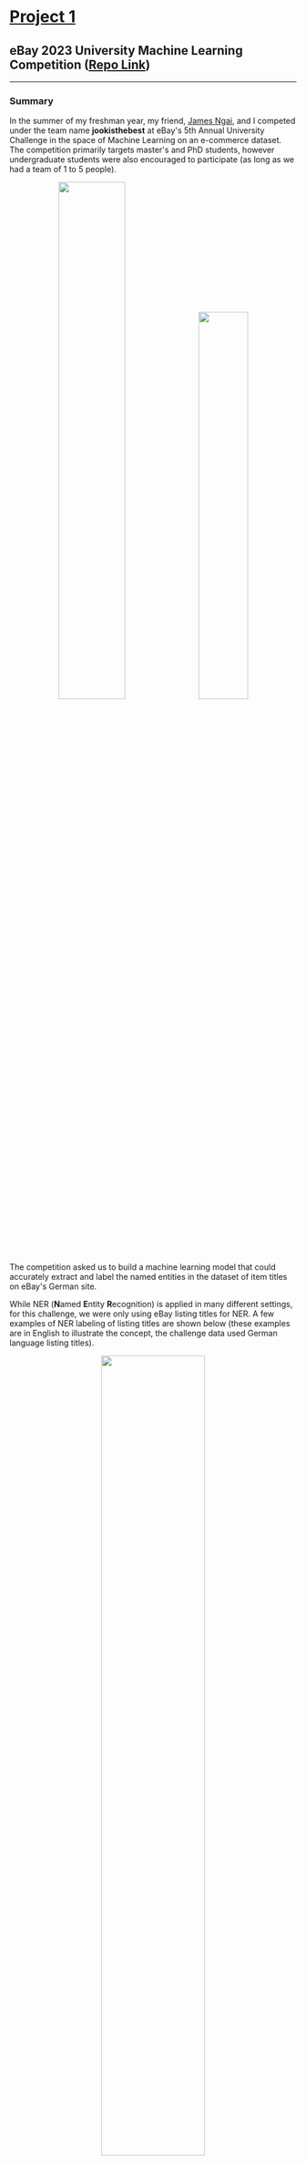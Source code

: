 # <ins>Project 1</ins>

## eBay 2023 University Machine Learning Competition ([Repo Link](https://github.com/LiuElvin/eBay_ML_Challenge/tree/main))

---

### Summary

In the summer of my freshman year, my friend, [James Ngai](https://www.linkedin.com/in/ngai-james), and I competed under the team name **jookisthebest** at eBay's 5th Annual University Challenge in the space of Machine Learning on an e-commerce dataset. The competition primarily targets master's and PhD students, however undergraduate students were also encouraged to participate (as long as we had a team of 1 to 5 people).

<p align="center">
  <img src="./img1/pfp.png" width="48.25%"/>
  <img src="./img1/jook.png" width="41.75%"/>
</p>

The competition asked us to build a machine learning model that could accurately extract and label the named entities in the dataset of item titles on eBay's German site.

While NER (**N**amed **E**ntity **R**ecognition) is applied in many different settings, for this challenge, we were only using eBay listing titles for NER. A few examples of NER labeling of listing titles are shown below (these examples are in English to illustrate the concept, the challenge data used German language listing titles).

<p align="center">
  <img src="./img1/instructions.png" width="60%"/>
</p>

Extracted entities, also called aspects, consist of the aspect name (“Brand name” for the first aspect in the last example above) and the aspect value (“NYX” for the same aspect in the same example above). The objective of this challenge was to extract and label the aspects in the dataset of item titles listed on eBay. Not all titles have all aspects, and figuring out which aspect is present for a given title was a significant part of the challenge.

To evaluate each team, submitted models were run on the test dataset - the team with the highest weighted f1-score (best predictions) on the test dataset came out victorious (the quiz dataset was used for leaderboard scoring). Details about the weighted f1-score and its components are explained in further detail below.

<p align="center">
  <img src="./img1/f1.png" width="90%"/>
</p>

Ultimately, our team, **jookisthebest**, placed **12th place** out of **887 teams** and 1439 participants.

<p align="center">
  <img src="./img1/rankings.png" width="90%"/>
</p>

---

## Links

- The competition overview, specifications, and leaderboard can all be found [here](https://eval.ai/web/challenges/challenge-page/2014/overview)

- More detailed information regarding the participants and winners can be found at the [link](https://innovation.ebayinc.com/tech/features/meet-the-winners-of-the-5th-ebay-university-machine-learning-challenge/)

## Files

Files for my [Project 1 repository](https://github.com/LiuElvin/eBay_ML_Challenge/tree/main).

- [`./models`](https://github.com/LiuElvin/eBay_ML_Challenge/tree/main/models) includes code for the XLM-RoBERTa model.

*Note:* Most of the `Python` coding for this project was conducted on Google Colab. The model provided in the [`./models`](https://github.com/LiuElvin/eBay_ML_Challenge/tree/main/models) folder represents just one of the many machine learning models developed during the competition. Due to the need to redact sensitive information, such as password keys, before uploading the code to GitHub, I have only included example code for the XLM-RoBERTa model. This model serves as a representative example of our later submissions, as the code structure had become fairly streamlined by the end of the competition.

## Background

Named Entities are the semantic strings / words / phrases that refer to people, brands, organizations, locations, styles, materials, patterns, product names, units of measure, clothing sizes, etc.

Named Entity Recognition (NER) is the machine learning process of automatic labeling and extracting important named entities in a text that carry a particular meaning. In e-commerce, NER is used to process listing or product titles and descriptions, queries, and reviews, or wherever extraction of important data from raw text is desired.

At eBay, NER is applied in a variety of applications, in particular for extracting aspects from listings (seller-facing context), and from search queries (buyer-facing context). In both of these contexts NER plays a crucial role to bridge unstructured text data to structured data. This challenge focuses on extraction from listings.

## Dataset

The dataset consists of 10 million randomly selected unlabeled item titles from eBay Germany, all of which are from “Athletic Shoes” categories.

- Among these item titles there are 10,000 labeled item titles

- The set of aspect names that should be extracted from each item title is also provided

- Each item title contains a unique identifier (a record number)

The 10,000 labeled item titles will be split into three groups:

1. Training set (5,000 records)
2. Quiz set (2,500 records)
3. Test set (2,500 records)
 
<p align="center">
  <img src="./img1/dataset_raw.png" width="90%"/>
</p>

<p align="center">
  <img src="./img1/dataset_translated.png" width="90%"/>
</p>

20 unlabeled item titles from eBay Germany are pictured above.

- The top image depicts raw data

- The bottom image depicts a model's predicted labels

## The Model

Our project involves training a token classification model using Hugging Face's transformers library and other key tools. Below is a structured outline of the approach:

### Components -

**1. Tokenizing German eBay Listings**

- Incorporated Facebook A.I.'s RoBERTa model to tokenize German eBay listings effectively

- Pre-processed symbols to manually remove untranslatable text

**2. Performance Tracking and Storage**

- Set up Hugging Face and Wandb integrations to store and track model performance for easy evaluation of past experiments

### Workflow -

**1. Dataset Handling**

- Used the datasets library from Hugging Face to load, manage, and preprocess the dataset directly in Google Colab

**2. Loading Pre-trained Token Classification Model**

- Loaded a pre-trained model using the transformers library for token classification tasks

- Tokenized the dataset with the AutoTokenizer class

**3. Model Training**

- Trained the model using PyTorch, employing:

  - Custom optimization with the AdamW optimizer
  
  - Learning rate schedulers for better convergence
  
- Training progress and metrics were logged in Wandb

**4. Performance Metrics**

- Computed evaluation metrics such as precision, recall, f1-score, and accuracy during training and at the end of each epoch

- Used the seqeval library to calculate token-level performance metrics

**5. Data Preparation**

- Loaded and processed training and evaluation datasets using PyTorch’s DataLoader class

This setup allowed us to efficiently train and evaluate the model while maintaining detailed performance logs for iteration and improvement

<p align="center">
  <img src="./img1/successful_run.png" width="90%"/>
</p>

<p align="center">
  <img src="./img1/failed_run.png" width="90%"/>
</p>

Above are 2 sample runs (1 successful, 1 unsuccessful) of the training loop on Google Colab.

Below is a Wandb performance graph for step size.

<p align="center">
  <img src="./img1/wandb_eval.png" width="40%"/>
</p>

---

## Contributions

- My teammate, James Ngai, performed pre-processing for indecipherable and unrecognizeable symbols

- James also produced a majority of the code chunks involving PyTorch and Wandb

- Because we were both initially novices in the machine learning space, most of my work consisted of experimenting with the Hugging Face library and implementing the training loop

- To train models on GPUs, I set up multiple AWS and Google Cloud cloud service accounts

- I tested the hyperparameters (epochs, learning rate, etc.) for our machine learning models, tweaking values based off the trends shown by the Wandb performance graphs

- Facebook A.I.'s RoBERTa multilingual model provided both token classification and translation for our final submission

  - A link to the model can be found [here](https://huggingface.co/FacebookAI/xlm-roberta-large-finetuned-conll03-english)

## Learning Outcomes

- Implemented `Python` code, particularly from machine learning libraries such as PyTorch, Wandb, and Hugging Face

- Utilized theoretical machine learning concepts to optimize hyperparameter tuning

- Leveraged and set up cloud services like AWS and Google Cloud for model training

- Learnt the under the hood mechanisms behind neural networks
